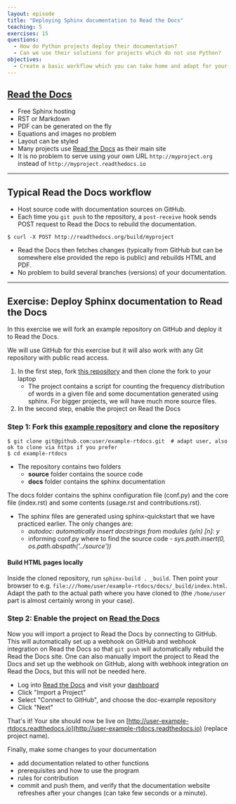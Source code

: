 ```yaml
---
layout: episode
title: "Deploying Sphinx documentation to Read the Docs"
teaching: 5
exercises: 15
questions:
  - How do Python projects deploy their documentation?
  - Can we use their solutions for projects which do not use Python?
objectives:
  - Create a basic workflow which you can take home and adapt for your project.
---
```


## [Read the Docs](https://readthedocs.org)

- Free Sphinx hosting
- RST or Markdown
- PDF can be generated on the fly
- Equations and images no problem
- Layout can be styled
- Many projects use [Read the Docs](https://readthedocs.org) as their main site
- It is no problem to serve using your own URL `http://myproject.org` instead of `http://myproject.readthedocs.io`

---

## Typical Read the Docs workflow

- Host source code with documentation sources on GitHub.
- Each time you `git push` to the repository, a `post-receive` hook sends POST
  request to Read the Docs to rebuild the documentation.

```shell
$ curl -X POST http://readthedocs.org/build/myproject
```

- Read the Docs then fetches changes (typically from GitHub but can be
  somewhere else provided the repo is public) and rebuilds HTML and PDF.
- No problem to build several branches (versions) of your documentation.

---

## Exercise: Deploy Sphinx documentation to Read the Docs

In this exercise we will fork an example repository on GitHub and deploy it to Read the Docs.

We will use GitHub for this exercise but it will also work with any Git
repository with public read access.

1. In the first step, fork [this repository](https://github.com/Vathasav/example-rtdocs.git) and
then clone the fork to your laptop
    - The project contains a script for counting the frequency distribution of words in a given file and some documentation generated using sphinx. For bigger projects, we will have much more source files.
2. In the second step, enable the project on Read the Docs

### Step 1: Fork this [example repository](https://github.com/Vathasav/example-rtdocs.git) and clone the repository


```shell
$ git clone git@github.com:user/example-rtdocs.git  # adapt user, also ok to clone via https if you prefer
$ cd example-rtdocs
```
- The repository contains two folders
    - **source** folder contains the source code
    - **docs** folder contains the sphinx documentation

The docs folder contains the sphinx configuration file (conf.py) and the core file (index.rst) and some contents (usage.rst and contributions.rst).
  
- The sphinx files are generated using sphinx-quickstart that we have practiced earlier. The only changes are:
    - *autodoc: automatically insert docstrings from modules (y/n) [n]: y*
    - informing conf.py where to find the source code  - *sys.path.insert(0, os.path.abspath('../source'))*
  

#### Build HTML pages locally

Inside the cloned repository, run `sphinx-build . _build`.
Then point your browser to e.g.
`file:///home/user/example-rtdocs/docs/_build/index.html`. Adapt the path to the actual
path where you have cloned to (the `/home/user` part is almost certainly wrong in your case).


### Step 2: Enable the project on [Read the Docs](https://readthedocs.org)

Now you will import a project to Read the Docs by connecting to GitHub.  This
will automatically set up a webhook on GitHub and webhook integration on Read
the Docs so that `git push` will automatically rebuild the Read the Docs site.
One can also manually import the project to Read the Docs and set up the
webhook on GitHub, along with webhook integration on Read the Docs, but this
will not be needed here.

- Log into [Read the Docs](https://readthedocs.org) and visit your [dashboard](https://readthedocs.org/dashboard/)
- Click "Import a Project"
- Select "Connect to GitHub", and choose the doc-example repository
- Click "Next"

That's it! Your site should now be live on
[http://user-example-rtdocs.readthedocs.io](http://user-example-rtdocs.readthedocs.io)
(replace project name).

Finally, make some changes to your documentation
  - add documentation related to other functions
  - prerequisites and how to use the program
  - rules for contribution
  - commit and push them, and verify that the documentation website refreshes after your changes
(can take few seconds or a minute).

